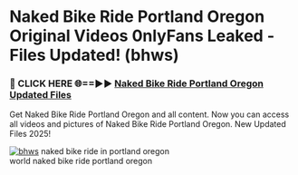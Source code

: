 # Naked Bike Ride Portland Oregon Original Videos 0nlyFans Leaked - Files Updated! (bhws)

<h3>🔴 CLICK HERE 🌐==►► <a href="https://tinyurl.com/up5wt9bj" rel="nofollow">Naked Bike Ride Portland Oregon Updated Files</a></h3>

Get Naked Bike Ride Portland Oregon and all content. Now you can access all videos and pictures of Naked Bike Ride Portland Oregon. New Updated Files 2025!

[![bhws](https://i.imgur.com/ABiUzMV.gif)](https://tinyurl.com/up5wt9bj)
naked bike ride in portland oregon<br>
world naked bike ride portland oregon